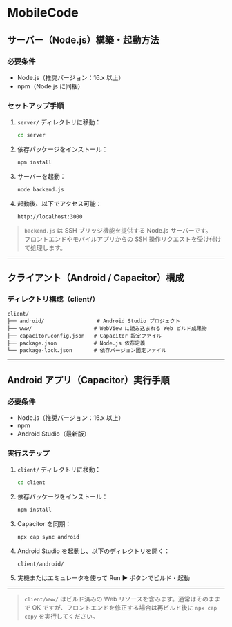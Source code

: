 # MobileCode

## サーバー（Node.js）構築・起動方法

### 必要条件

- Node.js（推奨バージョン：16.x 以上）
- npm（Node.js に同梱）

### セットアップ手順

1. `server/` ディレクトリに移動：

   ```bash
   cd server
   ```

2. 依存パッケージをインストール：

   ```bash
   npm install
   ```

3. サーバーを起動：

   ```bash
   node backend.js
   ```

4. 起動後、以下でアクセス可能：

   ```
   http://localhost:3000
   ```

> `backend.js` は SSH ブリッジ機能を提供する Node.js サーバーです。  
> フロントエンドやモバイルアプリからの SSH 操作リクエストを受け付けて処理します。



---

## クライアント（Android / Capacitor）構成

### ディレクトリ構成（client/）

```
client/
├── android/                 # Android Studio プロジェクト
├── www/                    # WebView に読み込まれる Web ビルド成果物
├── capacitor.config.json   # Capacitor 設定ファイル
├── package.json            # Node.js 依存定義
└── package-lock.json       # 依存バージョン固定ファイル
```

---

## Android アプリ（Capacitor）実行手順

### 必要条件

- Node.js（推奨バージョン：16.x 以上）
- npm
- Android Studio（最新版）

### 実行ステップ

1. `client/` ディレクトリに移動：

   ```bash
   cd client
   ```

2. 依存パッケージをインストール：

   ```bash
   npm install
   ```

3. Capacitor を同期：

   ```bash
   npx cap sync android
   ```

4. Android Studio を起動し、以下のディレクトリを開く：

   ```
   client/android/
   ```

5. 実機またはエミュレータを使って Run ▶ ボタンでビルド・起動

---

> `client/www/` はビルド済みの Web リソースを含みます。通常はそのままで OK ですが、フロントエンドを修正する場合は再ビルド後に `npx cap copy` を実行してください。

